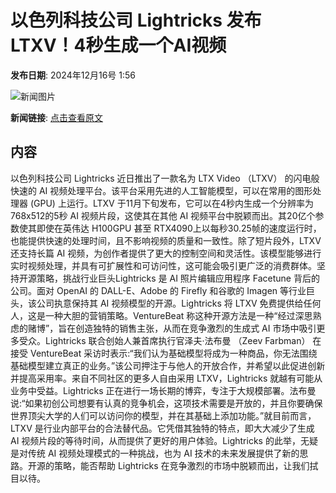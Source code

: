 # 以色列科技公司 Lightricks 发布 LTXV！4秒生成一个AI视频

**发布日期**: 2024年12月16号 1:56

![新闻图片](https://pic.chinaz.com/picmap/202304121114014931_16.jpg)

**新闻链接**: [点击查看原文](https://www.aibase.com/zh/news/13969)

## 内容

以色列科技公司 Lightricks 近日推出了一款名为 LTX Video （LTXV） 的闪电般快速的 AI 视频处理平台。该平台采用先进的人工智能模型，可以在常用的图形处理器 (GPU) 上运行。LTXV 于11月下旬发布，它可以在4秒内生成一个分辨率为768x512的5秒 AI 视频片段，这使其在其他 AI 视频平台中脱颖而出。其20亿个参数使其即使在英伟达 H100GPU 甚至 RTX4090上以每秒30.25帧的速度运行时，也能提供快速的处理时间，且不影响视频的质量和一致性。除了短片段外，LTXV 还支持长篇 AI 视频，为创作者提供了更大的控制空间和灵活性。该模型能够进行实时视频处理，并具有可扩展性和可访问性，这可能会吸引更广泛的消费群体。坚持开源策略，挑战行业巨头Lightricks 是 AI 照片编辑应用程序 Facetune 背后的公司。面对 OpenAI 的 DALL-E、Adobe 的 Firefly 和谷歌的 Imagen 等行业巨头，该公司执意保持其 AI 视频模型的开源。Lightricks 将 LTXV 免费提供给任何人，这是一种大胆的营销策略。VentureBeat 称这种开源方法是一种“经过深思熟虑的赌博”，旨在创造独特的销售主张，从而在竞争激烈的生成式 AI 市场中吸引更多受众。Lightricks 联合创始人兼首席执行官泽夫·法布曼 （Zeev Farbman） 在接受 VentureBeat 采访时表示:“我们认为基础模型将成为一种商品，你无法围绕基础模型建立真正的业务。”该公司押注于与他人的开放合作，并希望以此促进创新并提高采用率。来自不同社区的更多人自由采用 LTXV，Lightricks 就越有可能从业务中受益。Lightricks 正在进行一场长期的博弈，专注于大规模部署。法布曼说:“如果初创公司想要有认真的竞争机会，这项技术需要是开放的，并且你要确保世界顶尖大学的人们可以访问你的模型，并在其基础上添加功能。”就目前而言，LTXV 是行业内部平台的合法替代品。它凭借其独特的特点，即大大减少了生成 AI 视频片段的等待时间，从而提供了更好的用户体验。Lightricks 的此举，无疑是对传统 AI 视频处理模式的一种挑战，也为 AI 技术的未来发展提供了新的思路。开源的策略，能否帮助 Lightricks 在竞争激烈的市场中脱颖而出，让我们拭目以待。
